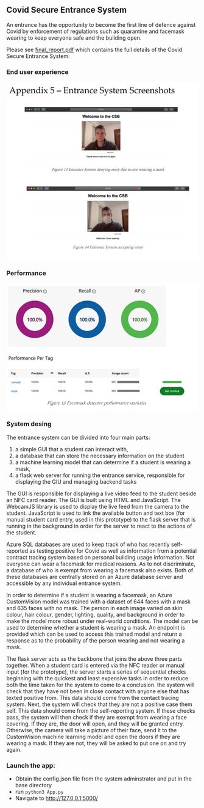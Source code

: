 ## Covid Secure Entrance System
An entrance has the opportunity to become the first line of defence against Covid by enforcement of regulations such as 
quarantine and facemask wearing to keep everyone safe and the building open.

Please see [final_report.pdf](https://github.com/matthew-64/CSBEntranceSystem/blob/main/final_report.pdf) which contains
the full details of the Covid Secure Entrance System.
### End user experience
![Alt text](./readme_resources/what_user_sees.png?raw=true "Title")


### Performance
![Alt text](./readme_resources/performance.png?raw=true "Title")

### System desing
The entrance system can be divided into four main parts: 
1. a simple GUI that a student can interact with,
2. a database that can store the necessary information on the student
3. a machine learning model that can determine if a 
student is wearing a mask,
4. a flask web server for running the entrance service, responsible for displaying the GIU 
and managing backend tasks

The GUI is responsible for displaying a live video feed to the student beside an NFC card reader. The GUI is built using 
HTML and JavaScript. The WebcamJS library is used to display the live feed from the camera to the student. JavaScript is
used to link the available button and text box (for manual student card entry, used in this prototype) to the flask 
server that is running in the background in order for the server to react to the actions of the student.


Azure SQL databases are used to keep track of who has recently self-reported as testing positive for Covid as well as 
information from a potential contract tracing system based on personal building usage information. Not everyone can wear a 
facemask for medical reasons. As to not discriminate, a database of who is exempt from wearing a facemask also exists. 
Both of these databases are centrally stored on an Azure database server and accessible by any individual entrance 
system.


In order to determine if a student is wearing a facemask, an Azure CustomVision model was trained with a dataset of 644 
faces with a mask and 635 faces with no mask. The person in each image varied on skin colour, hair colour, gender, 
lighting, quality, and background in order to make the model more robust under real-world conditions. The model can be 
used to determine whether a student is wearing a mask. An endpoint is provided which can be used to access this trained 
model and return a response as to the probability of the person wearing and not wearing a mask.


The flask server acts as the backbone that joins the above three parts together. When a student card is entered via the 
NFC reader or manual input (for the prototype), the server starts a series of sequential checks beginning with the 
quickest and least expensive tasks in order to reduce both the time taken for the system to come to a conclusion. the 
system will check that they have not been in close contact with anyone else that has texted positive from. This data 
should come from the contact tracing system. Next, the system will check that they are not a positive case them self.
This data should come from the self-reporting system. If these checks pass, the system will then check if they are 
exempt from wearing a face covering. If they are, the door will open, and they will be granted entry. Otherwise, the
camera will take a picture of their face, send it to the CustomVision machine learning model and open the doors if they 
are wearing a mask. If they are not, they will be asked to put one on and try again.

### Launch the app:  
* Obtain the config.json file from the system adminstrator and put in the base directory
* run `python3 App.py`
* Navigate to http://127.0.0.1:5000/ 
